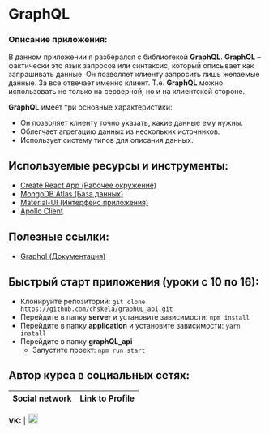 #  GraphQL

### Описание приложения:
В данном приложении я разберался с библиотекой **GraphQL**. **GraphQL** – фактически это язык запросов или синтаксис, который описывает как запрашивать данные. Он позволяет клиенту запросить лишь желаемые данные. За все отвечает именно клиент. Т.е. **GraphQL** можно использовать не только на серверной, но и на клиентской стороне.

**GraphQL** имеет три основные характеристики:
- Он позволяет клиенту точно указать, какие данные ему нужны.
- Облегчает агрегацию данных из нескольких источников.
- Использует систему типов для описания данных.

## Используемые ресурсы и инструменты:
- [Create React App (Рабочее окружение)](https://github.com/facebook/create-react-app)
- [MongoDB Atlas (База данных)](https://www.mongodb.com/cloud/atlas)
- [Material-UI (Интерфейс приложения)](https://material-ui.com)
- [Apollo Client](https://www.apollographql.com/docs/react/)

## Полезные ссылки:
- [Graphql (Документация)](https://graphql.org/learn/)

## Быстрый старт приложения (уроки с 10 по 16):
- Клонируйте репозиторий: `git clone https://github.com/chskela/graphQL_api.git`
- Перейдите в папку **server** и установите зависимости: `npm install`
- Перейдите в папку **application** и установите зависимости: `yarn install`
- Перейдите в папку **graphQL_api**
	- Запустите проект: `npm run start`

## Автор курса в социальных сетях:
Social network | Link to Profile
-----|-----

**VK:** | [<img src="http://pngimg.com/uploads/vkontakte/vkontakte_PNG27.png" height="20" />](https://vk.com/chistyakov_aleks)

